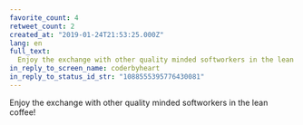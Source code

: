 ```yaml
---
favorite_count: 4
retweet_count: 2
created_at: "2019-01-24T21:53:25.000Z"
lang: en
full_text:
  Enjoy the exchange with other quality minded softworkers in the lean coffee!
in_reply_to_screen_name: coderbyheart
in_reply_to_status_id_str: "1088555395776430081"
---
```


Enjoy the exchange with other quality minded softworkers in the lean coffee!
